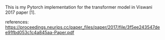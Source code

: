 This is my Pytorch implementation for the transformer model in Viswani 2017 paper [1]. 






references:
https://proceedings.neurips.cc/paper_files/paper/2017/file/3f5ee243547dee91fbd053c1c4a845aa-Paper.pdf
